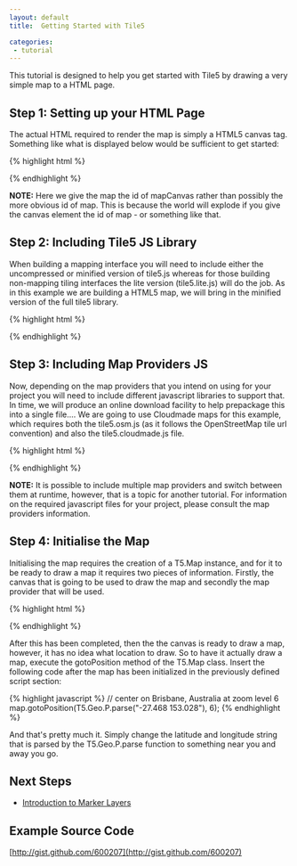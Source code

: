 ```yaml
---
layout: default
title:  Getting Started with Tile5

categories:
 - tutorial
---
```


This tutorial is designed to help you get started with Tile5 by drawing a very simple map to a HTML page.

## Step 1: Setting up your HTML Page

The actual HTML required to render the map is simply a HTML5 canvas tag. Something like what is displayed below would be sufficient to get started:

{% highlight html %}
<!doctype html>
<html lang="en" class="no-js">
<body>
<div id="mapContainer" style="height: 350px;" />
</body>
</html>
{% endhighlight %}

__NOTE:__ Here we give the map the id of mapCanvas rather than possibly the more obvious id of map. This is because the world will explode if you give the canvas element the id of map - or something like that.

## Step 2: Including Tile5 JS Library

When building a mapping interface you will need to include either the uncompressed or minified version of tile5.js whereas for those building non-mapping tiling interfaces the lite version (tile5.lite.js) will do the job. As in this example we are building a HTML5 map, we will bring in the minified version of the full tile5 library.

{% highlight html %}
<!-- include the tile5 script, in the head, body wherever... -->
<script src="js/tile5.min.js"></script>
{% endhighlight %}

## Step 3: Including Map Providers JS

Now, depending on the map providers that you intend on using for your project you will need to include different javascript libraries to support that. In time, we will produce an online download facility to help prepackage this into a single file.... We are going to use Cloudmade maps for this example, which requires both the tile5.osm.js (as it follows the OpenStreetMap tile url convention) and also the tile5.cloudmade.js file.

{% highlight html %}
<!-- include the tile5 osm libs and cloudmade (after tile5) -->
<script src="js/tile5.osm.js"></script>
<script src="js/tile5.cloudmade.js"></script>
{% endhighlight %}
	
__NOTE:__ It is possible to include multiple map providers and switch between them at runtime, however, that is a topic for another tutorial.
For information on the required javascript files for your project, please consult the map providers information.

## Step 4: Initialise the Map

Initialising the map requires the creation of a T5.Map instance, and for it to be ready to draw a map it requires two pieces of information. Firstly, the canvas that is going to be used to draw the map and secondly the map provider that will be used.

{% highlight html %}
<script>
// initialise the map
var map = new T5.Map({
    container: 'mapContainer',
    provider: new T5.Geo.Cloudmade.MapProvider({
        // demo api key, register for an API key
        // at http://dev.cloudmade.com/
        apikey: '7960daaf55f84bfdb166014d0b9f8d41'
    })
});
</script>
{% endhighlight %}

After this has been completed, then the the canvas is ready to draw a map, however, it has no idea what location to draw. So to have it actually draw a map, execute the gotoPosition method of the T5.Map class. Insert the following code after the map has been initialized in the previously defined script section:

{% highlight javascript %}
// center on Brisbane, Australia at zoom level 6
map.gotoPosition(T5.Geo.P.parse("-27.468 153.028"), 6);
{% endhighlight %}

And that's pretty much it. Simply change the latitude and longitude string that is parsed by the T5.Geo.P.parse function to something near you and away you go.

## Next Steps

- [Introduction to Marker Layers](/tutorial/marker-layers-intro)

## Example Source Code

[http://gist.github.com/600207](http://gist.github.com/600207)